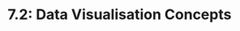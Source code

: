 # 7.2: Data Visualisation Concepts

<!-- TODO: write ~1000 words -->

<!-- TODO: add 5 activities -->
